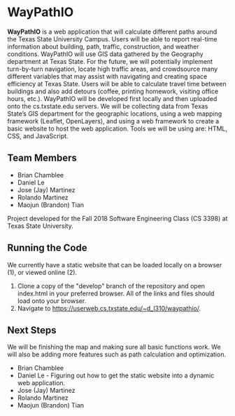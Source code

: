 # WayPathIO
**WayPathIO** is a web application that will calculate different paths around the Texas State University Campus. Users will be able to report real-time information about building, path, traffic, construction, and weather conditions. WayPathIO will use GIS data gathered by the Geography department at Texas State. For the future, we will potentially implement turn-by-turn navigation, locate high traffic areas, and crowdsource many different variables that may assist with navigating and creating space efficiency at Texas State. Users will be able to calculate travel time between buildings and also add detours (coffee, printing homework, visiting office hours, etc.). WayPathIO will be developed first locally and then uploaded onto the cs.txstate.edu servers. We will be collecting data from Texas State’s GIS department for the geographic locations, using a web mapping framework (Leaflet, OpenLayers), and using a web framework to create a basic website to host the web application. Tools we will be using are: HTML, CSS, and JavaScript.

## **Team Members**
   * Brian Chamblee
   * Daniel Le
   * Jose (Jay) Martinez
   * Rolando Martinez
   * Maojun (Brandon) Tian
   
Project developed for the Fall 2018 Software Engineering Class (CS 3398) at Texas State University.

## **Running the Code**
We currently have a static website that can be loaded locally on a browser (1), or viewed online (2). 
  1. Clone a copy of the "develop" branch of the repository and open index.html in your preferred browser. All of the links and files should load onto your browser.
  2. Navigate to https://userweb.cs.txstate.edu/~d_l310/waypathio/.

## **Next Steps**
We will be finishing the map and making sure all basic functions work. We will also be adding more features such as path calculation and optimization. 
   * Brian Chamblee
   * Daniel Le - Figuring out how to get the static website into a dynamic web application.
   * Jose (Jay) Martinez
   * Rolando Martinez
   * Maojun (Brandon) Tian
